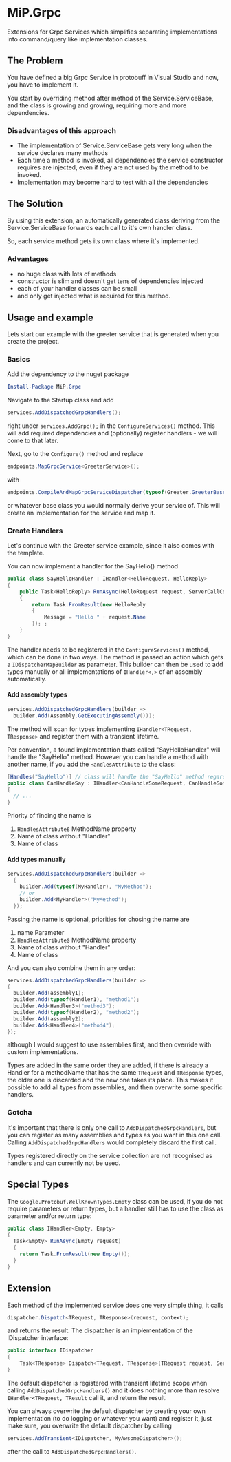 # MiP.Grpc
Extensions for Grpc Services which simplifies separating implementations into command/query like implementation classes.

## The Problem
You have defined a big Grpc Service in protobuff in Visual Studio and now, you have to implement it.

You start by overriding method after method of the Service.ServiceBase, and the class is growing and growing, requiring more and more dependencies.

### Disadvantages of this approach
* The implementation of Service.ServiceBase gets very long when the service declares many methods
* Each time a method is invoked, all dependencies the service constructor requires are injected, even if they are not used by the method to be invoked.
* Implementation may become hard to test with all the dependencies

## The Solution
By using this extension, an automatically generated class deriving from the Service.ServiceBase forwards each call to it's own handler class.

So, each service method gets its own class where it's implemented.

### Advantages
* no huge class with lots of methods
* constructor is slim and doesn't get tens of dependencies injected
* each of your handler classes can be small
* and only get injected what is required for this method.

## Usage and example
Lets start our example with the greeter service that is generated when you create the project.

### Basics
Add the dependency to the nuget package
```powershell
Install-Package MiP.Grpc
```
Navigate to the Startup class and add
```csharp
services.AddDispatchedGrpcHandlers();
```
right under `services.AddGrpc();` in the `ConfigureServices()` method.
This will add required dependencies and (optionally) register handlers - we will come to that later.

Next, go to the `Configure()` method and replace
```csharp
endpoints.MapGrpcService<GreeterService>();
```
with
```csharp
endpoints.CompileAndMapGrpcServiceDispatcher(typeof(Greeter.GreeterBase));
```
or whatever base class you would normally derive your service of. This will create an implementation for the service and map it.

### Create Handlers
Let's continue with the Greeter service example, since it also comes with the template.

You can now implement a handler for the SayHello() method
```csharp
public class SayHelloHandler : IHandler<HelloRequest, HelloReply>
{
    public Task<HelloReply> RunAsync(HelloRequest request, ServerCallContext context)
    {
        return Task.FromResult(new HelloReply
        {
            Message = "Hello " + request.Name
        }); ;
    }
}
```
The handler needs to be registered in the `ConfigureServices()` method, which can be done in two ways. The method is passed an action which gets a `IDispatcherMapBuilder` as parameter. This builder can then be used to add types manually or all implementations of `IHandler<,>` of an assembly automatically.

#### Add assembly types
```csharp
services.AddDispatchedGrpcHandlers(builder =>
  builder.Add(Assembly.GetExecutingAssembly()));
```
The method will scan for types implementing `IHandler<TRequest, TResponse>` and register them with a transient lifetime.

Per convention, a found implementation thats called "SayHelloHandler" will handle the "SayHello" method. However you can handle a method with another name, if you add the `HandlesAttribute` to the class:
```csharp
[Handles("SayHello")] // class will handle the "SayHello" method regardless of its name.
public class CanHandleSay : IHandler<CanHandleSomeRequest, CanHandleSomeResponse>
{
  // ...
}
```
Priority of finding the name is
1. `HandlesAttribute`s MethodName property
2. Name of class without "Handler"
3. Name of class

#### Add types manually
```csharp
services.AddDispatchedGrpcHandlers(builder => 
  {
    builder.Add(typeof(MyHandler), "MyMethod");
    // or
    builder.Add<MyHandler>("MyMethod");
  });
```
Passing the name is optional, priorities for chosing the name are
1. name Parameter
2. `HandlesAttribute`s MethodName property
3. Name of class without "Handler"
4. Name of class

And you can also combine them in any order:
```csharp
services.AddDispatchedGrpcHandlers(builder => 
{
  builder.Add(assembly1);
  builder.Add(typeof(Handler1), "method1");
  builder.Add<Handler3>("method3");
  builder.Add(typeof(Handler2), "method2");
  builder.Add(assembly2);
  builder.Add<Handler4>("method4");
});
```
although I would suggest to use assemblies first, and then override with custom implementations.

Types are added in the same order they are added, if there is already a Handler for a methodName that has the same `TRequest` and `TResponse` types, the older one is discarded and the new one takes its place. This makes it possible to add all types from assemblies, and then overwrite some specific handlers.

### Gotcha
It's important that there is only one call to `AddDispatchedGrpcHandlers`, but you can register as many assemblies and types as you want in this one call. Calling `AddDispatchedGrpcHandlers` would completely discard the first call.

Types registered directly on the service collection are not recognised as handlers and can currently not be used.

## Special Types
The `Google.Protobuf.WellKnownTypes.Empty` class can be used, if you do not require parameters or return types, but a handler still has to use the class as parameter and/or return type:
```csharp
public class IHandler<Empty, Empty>
{
  Task<Empty> RunAsync(Empty request) 
  {
    return Task.FromResult(new Empty());
  }
}
```

## Extension
Each method of the implemented service does one very simple thing, it calls 
```csharp
dispatcher.Dispatch<TRequest, TResponse>(request, context);
```
and returns the result. The dispatcher is an implementation of the IDispatcher interface:
```csharp
public interface IDispatcher
{
    Task<TResponse> Dispatch<TRequest, TResponse>(TRequest request, ServerCallContext context);
}
```
The default dispatcher is registered with transient lifetime scope when calling `AddDispatchedGrpcHandlers()` and it does nothing more than resolve `IHandler<TRequest, TResult` call it, and return the result.

You can always overwrite the default dispatcher by creating your own implementation (to do logging or whatever you want) and register it, just make sure, you overwrite the default dispatcher by calling
```csharp
services.AddTransient<IDispatcher, MyAwsomeDispatcher>();
```
after the call to `AddDispatchedGrpcHandlers()`.
